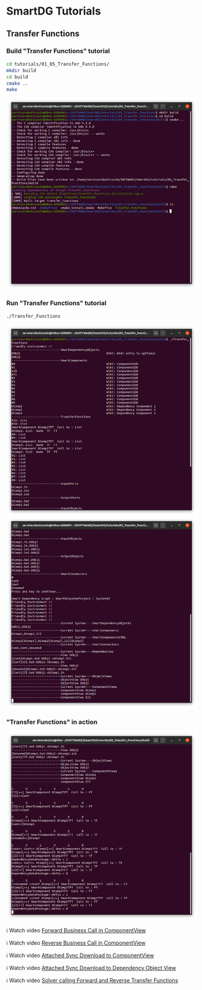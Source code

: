 # SmartDG Tutorials
## Transfer Functions

### Build "Transfer Functions" tutorial

```bash
cd tutorials/01_05_Transfer_Functions/
mkdir build
cd build
cmake ..
make
```

![alt text](Transfer_Functions_A.png)

### Run "Transfer Functions" tutorial

```bash
./Transfer_Functions
```

![alt text](Transfer_Functions_B1.png)
![alt text](Transfer_Functions_B2.png)


### "Transfer Functions" in action

![alt text](Transfer_Functions_C.png)

:information_source: Watch video [Forward Business Call in ComponentView](Transfer_Functions_C1_ForwardCall_ComponentView.mp4)

:information_source: Watch video [Reverse Business Call in ComponentView](Transfer_Functions_C2_ReverseCall_ComponentView.mp4)

:information_source: Watch video [Attached Sync Download to ComponentView](Transfer_Functions_C3_SyncDownload_ToComponentView.mp4)

:information_source: Watch video [Attached Sync Download to Dependency Object View](Transfer_Functions_C4_SyncDownload_ToDObjView.mp4)

:information_source: Watch video [Solver calling Forward and Reverse Transfer Functions](Transfer_Functions_C5_Solver.mp4)

